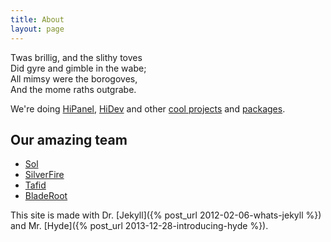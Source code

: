 ```yaml
---
title: About
layout: page
---
```


<p class="message">
Twas brillig, and the slithy toves<br>
Did gyre and gimble in the wabe;<br>
All mimsy were the borogoves,<br>
And the mome raths outgrabe.
</p>

We're doing [HiPanel](/hipanel), [HiDev](/hidev) and other [cool projects](/projects) and [packages](/packages).

## Our amazing team

 * [Sol](https://github.com/hiqsol)
 * [SilverFire](https://github.com/SilverFire)
 * [Tafid](https://github.com/tafid)
 * [BladeRoot](https://github.com/bladeroot)

This site is made with Dr. [Jekyll]({% post_url 2012-02-06-whats-jekyll %}) and Mr. [Hyde]({% post_url 2013-12-28-introducing-hyde %}).